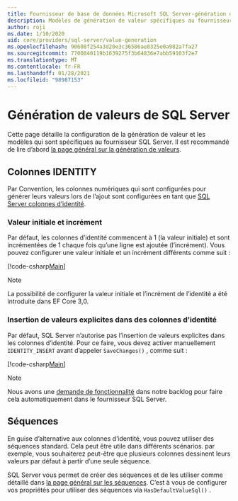 ```yaml
---
title: Fournisseur de base de données Microsoft SQL Server-génération de valeur-EF Core
description: Modèles de génération de valeur spécifiques au fournisseur de base de données SQL Server Entity Framework Core
author: roji
ms.date: 1/10/2020
uid: core/providers/sql-server/value-generation
ms.openlocfilehash: 90608f254a3d20e3c36586ae8325e0a982a7fa27
ms.sourcegitcommit: 7700840119b1639275f3b64836e7abb59103f2e7
ms.translationtype: MT
ms.contentlocale: fr-FR
ms.lasthandoff: 01/28/2021
ms.locfileid: "98987153"
---
```

# <a name="sql-server-value-generation"></a>Génération de valeurs de SQL Server

Cette page détaille la configuration de la génération de valeur et les modèles qui sont spécifiques au fournisseur SQL Server. Il est recommandé de lire d’abord [la page général sur la génération de valeurs](xref:core/modeling/generated-properties).

## <a name="identity-columns"></a>Colonnes IDENTITY

Par Convention, les colonnes numériques qui sont configurées pour générer leurs valeurs lors de l’ajout sont configurées en tant que [SQL Server colonnes d’identité](https://docs.microsoft.com/sql/t-sql/statements/create-table-transact-sql-identity-property).

### <a name="seed-and-increment"></a>Valeur initiale et incrément

Par défaut, les colonnes d’identité commencent à 1 (la valeur initiale) et sont incrémentées de 1 chaque fois qu’une ligne est ajoutée (l’incrément). Vous pouvez configurer une valeur initiale et un incrément différents comme suit :

[!code-csharp[Main](../../../../samples/core/SqlServer/ValueGeneration/IdentityOptionsContext.cs?name=IdentityOptions&highlight=5)]

> [!NOTE]
> La possibilité de configurer la valeur initiale et l’incrément de l’identité a été introduite dans EF Core 3,0.

### <a name="inserting-explicit-values-into-identity-columns"></a>Insertion de valeurs explicites dans des colonnes d’identité

Par défaut, SQL Server n’autorise pas l’insertion de valeurs explicites dans les colonnes d’identité. Pour ce faire, vous devez activer manuellement `IDENTITY_INSERT` avant d’appeler `SaveChanges()` , comme suit :

[!code-csharp[Main](../../../../samples/core/SqlServer/ValueGeneration/ExplicitIdentityValues.cs?name=ExplicitIdentityValues)]

> [!NOTE]
> Nous avons une [demande de fonctionnalité](https://github.com/aspnet/EntityFramework/issues/703) dans notre backlog pour faire cela automatiquement dans le fournisseur SQL Server.

## <a name="sequences"></a>Séquences

En guise d’alternative aux colonnes d’identité, vous pouvez utiliser des séquences standard. Cela peut être utile dans différents scénarios. par exemple, vous souhaiterez peut-être que plusieurs colonnes dessinent leurs valeurs par défaut à partir d’une seule séquence.

SQL Server vous permet de créer des séquences et de les utiliser comme détaillé dans [la page général sur les séquences](xref:core/modeling/sequences). C’est à vous de configurer vos propriétés pour utiliser des séquences via `HasDefaultValueSql()` .
